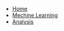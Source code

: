- [Home](/python/)
- [Mechine Learning](/ml/)
- [Analysis](/analysis/)
<!-- - [Work](/product/) -->
<!-- - [Profile](/profile/) -->